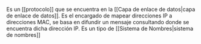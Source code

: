 Es un [[protocolo]] que se encuentra en la [[Capa de enlace de datos|capa de enlace de datos]]. Es el encargado de mapear direcciones IP a direcciones MAC, se basa en difundir un mensaje consultando donde se encuentra dicha dirección IP. Es un tipo de [[Sistema de Nombres|sistema de nombres]]
